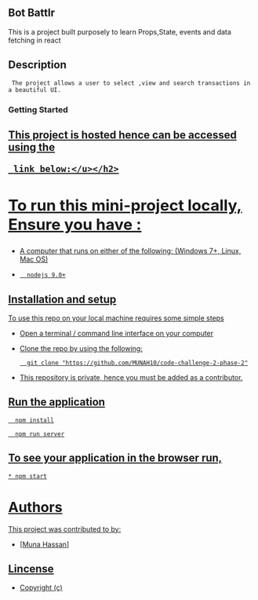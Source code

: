 ## Bot Battlr

This is a project built purposely to learn Props,State, events and data fetching in react

 ## Description
     The project allows a user to select ,view and search transactions in a beautiful UI.

  ### Getting Started
  <h2><u>This project is hosted hence can be accessed using the 

     link below:</u></h2>
    
   ## <h2><u>To run this mini-project locally, Ensure you have :</u></h2>

  - A computer that runs on either of the following;          (Windows  7+, Linux, Mac OS)
-       nodejs 9.0+
  <!-- Install Json server using this command;
        
        *npm i -g json-server*

    To spin the server, use this command;

        *json-server --watch db.json*  -->

## Installation and setup

To use this repo on your local machine requires some simple steps

- Open a terminal / command line interface on your computer

- Clone the repo by using the following:

        git clone "https://github.com/MUNAH10/code-challenge-2-phase-2"

- This repository is private, hence you must be added as a contributor.

## Run the application

      npm install

      npm run server

## To see your application in the browser run,

    * npm start

# Authors
This project was contributed to by:
- [Muna Hassan]

## Lincense

* Copyright (c)